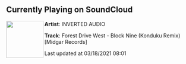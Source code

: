 ## Currently Playing on SoundCloud

[<img align="left" width="100" src="https://i1.sndcdn.com/artworks-cWH034G5lCLafovD-Vz035w-t500x500.jpg">](https://soundcloud.com/inverted-audio/forest-drive-west-block-nine-konduku-remixmidgar-records?in=midgar_records/sets/forest-drive-west-they-live-1)

**Artist**: INVERTED AUDIO 

**Track**: Forest Drive West - Block Nine (Konduku Remix)[Midgar Records]

Last updated at 03/18/2021 08:01

